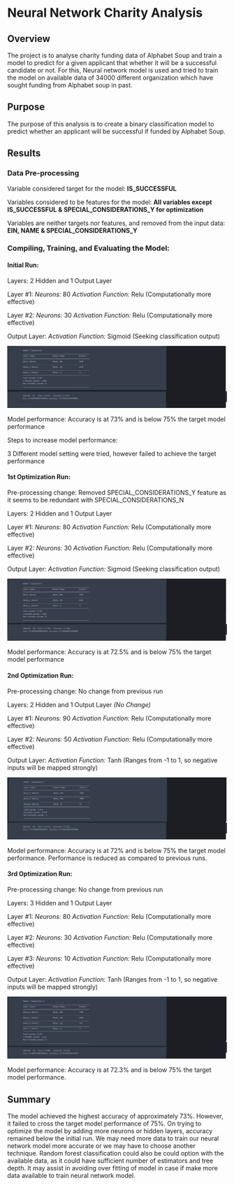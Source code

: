 # Neural Network Charity Analysis

## Overview 

The project is to analyse charity funding data of Alphabet Soup and train a model to predict for a given applicant that whether it will be a successful candidate or not. For this, Neural network model is used and tried to train the model on available data of 34000 different organization which have sought funding from Alphabet soup in past. 

## Purpose

The purpose of this analysis is to create a binary classification model to predict whether an applicant will be successful if funded by Alphabet Soup.


## Results

### Data Pre-processing

Variable considered target for the model:  **IS_SUCCESSFUL**

Variables considered to be features for the model: **All variables except IS_SUCCESSFUL & SPECIAL_CONSIDERATIONS_Y for optimization**

Variables are neither targets nor features, and removed from the input data: **EIN, NAME & SPECIAL_CONSIDERATIONS_Y**

### Compiling, Training, and Evaluating the Model: 

#### Initial Run:

Layers: 2 Hidden and 1 Output Layer

Layer #1: *Neurons:* 80 *Activation Function:* Relu (Computationally more effective)

Layer #2: *Neurons:* 30 *Activation Function:* Relu (Computationally more effective)

Output Layer: *Activation Function:* Sigmoid (Seeking classification output) 

![](Resources/Images/ss1.png)

Model performance: Accuracy is at 73% and is below 75% the target model performance


Steps to increase model performance: 

3 Different model setting were tried, however failed to achieve the target performance

#### 1st Optimization Run:

Pre-processing change: Removed SPECIAL_CONSIDERATIONS_Y feature  as it seems to be redundant with SPECIAL_CONSIDERATIONS_N

Layers: 2 Hidden and 1 Output Layer

Layer #1: *Neurons:* 80 *Activation Function:* Relu (Computationally more effective)

Layer #2: *Neurons:* 30 *Activation Function:* Relu (Computationally more effective)

Output Layer: *Activation Function:* Sigmoid (Seeking classification output)

![](Resources/Images/ss2.png)

Model performance: Accuracy is at 72.5% and is below 75% the target model performance


#### 2nd Optimization Run:

Pre-processing change: No change from previous run

Layers: 2 Hidden and 1 Output Layer *(No Change)*

Layer #1: *Neurons:* 90 *Activation Function:* Relu (Computationally more effective)

Layer #2: *Neurons:* 50 *Activation Function:* Relu (Computationally more effective)

Output Layer: *Activation Function:* Tanh (Ranges from -1 to 1, so negative inputs will be mapped strongly)

![](Resources/Images/ss3.png)

Model performance: Accuracy is at 72% and is below 75% the target model performance. Performance is reduced as compared to previous runs.

#### 3rd Optimization Run:

Pre-processing change: No change from previous run

Layers: 3 Hidden and 1 Output Layer 

Layer #1: *Neurons:* 80 *Activation Function:* Relu (Computationally more effective)

Layer #2: *Neurons:* 30 *Activation Function:* Relu (Computationally more effective)

Layer #3: *Neurons:* 10 *Activation Function:* Relu (Computationally more effective)

Output Layer: *Activation Function:* Tanh (Ranges from -1 to 1, so negative inputs will be mapped strongly)

![](Resources/Images/ss4.png)

Model performance: Accuracy is at 72.3% and is below 75% the target model performance. 


## Summary

The model achieved the highest accuracy of approximately 73%. However, it failed to cross the target model performance of 75%. On trying to optimize the model by adding more neurons or hidden layers, accuracy remained below the initial run.  We may need more data to train our neural network model more accurate or we may have to choose another technique. Random forest classification could also be could option with the available data, as it could have sufficient number of estimators and tree depth. It may assist in avoiding over fitting of model in case if make more data available to train neural network model.
